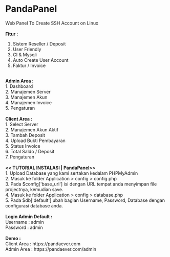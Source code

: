 # PandaPanel
Web Panel To Create SSH Account on Linux
<br><br>
<b>Fitur : </b><br>
1. Sistem Reseller / Deposit <br>
2. User Friendly <br>
3. CI & Mysqli <br>
4. Auto Create User Account <br>
5. Faktur / Invoice <br>
<br>
<b>Admin Area :</b><br>
1. Dashboard <br>
2. Manajemen Server <br>
3. Manajemen Akun <br>
4. Manajemen Invoice <br>
5. Pengaturan <br>
<br>
<b>Client Area :</b> <br>
1. Select Server<br>
2. Manajemen Akun Aktif <br>
3. Tambah Deposit <br>
4. Upload Bukti Pembayaran <br>
5. Status Invoice <br>
6. Total Saldo / Deposit <br>
7. Pengaturan <br>
<br>
<b><< TUTORIAL INSTALASI | PandaPanel>></b> <br>
1. Upload Database yang kami sertakan kedalam PHPMyAdmin <br>
2. Masuk ke folder Application > config > config.php <br>
3. Pada $config['base_url'] isi dengan URL tempat anda menyimpan file projectnya, kemudian save. <br>
4. Masuk ke folder Application > config > database.php <br>
5. Pada $db['default'] ubah bagian Username, Password, Database dengan configurasi database anda.<br>
<br>
<b>Login Admin Default : </b><br>
Username : admin <br>
Password : admin<br>
<br>
<b>Demo :</b><br>
Client Area : https://pandaever.com<br>
Admin Area : https://pandaever.com/admin